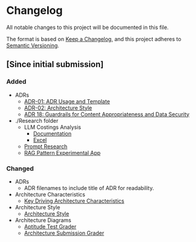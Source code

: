 # Changelog

All notable changes to this project will be documented in this file.

The format is based on [Keep a Changelog](https://keepachangelog.com/en/1.1.0/),
and this project adheres to [Semantic Versioning](https://semver.org/spec/v2.0.0.html).

## [Since initial submission]

### Added

- ADRs
    - [ADR-01: ADR Usage and Template](./ADRs/ADR-01-ADR-Usage-and-Template.md)
    - [ADR-02: Architecture Style](./ADRs/ADR-02-Architecture-Style.md)
    - [ADR 18: Guardrails for Content Appropriateness and Data Security](./ADRs/ADR-18-Guardrails-for-Content-Appropriateness-and-Data-Security.md)
- ./Research folder
    - LLM Costings Analysis
        - [Documentation](./Research/llm-cost-calculations.md)
        - [Excel](./Research/llm-cost-calculations.xlsx)
    - [Prompt Research](./Research/prompt-research.md)
    - [RAG Pattern Experimental App](./Research/rag-pattern-experimental-app.md)

### Changed

- ADRs
    - ADR filenames to include title of ADR for readability.
- Architecture Characteristics
    - [Key Driving Architecture Characteristics](./Architecture%20Characteristics/architecture-characteristics.md)
- Architecture Style
    - [Architecture Style](./ADRs/ADR-02-Architecture-Style.md)
- Architecture Diagrams
    - [Aptitude Test Grader](./Architecture%20Diagrams/aptitude-test-grader.png)
    - [Architecture Submission Grader](./Architecture%20Diagrams/architecture-submission-grader.png)
